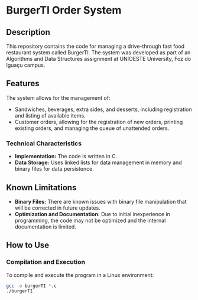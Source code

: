 # BurgerTI Order System

## Description
This repository contains the code for managing a drive-through fast food restaurant system called BurgerTI. The system was developed as part of an Algorithms and Data Structures assignment at UNIOESTE University, Foz do Iguaçu campus.

## Features
The system allows for the management of:
- Sandwiches, beverages, extra sides, and desserts, including registration and listing of available items.
- Customer orders, allowing for the registration of new orders, printing existing orders, and managing the queue of unattended orders.

### Technical Characteristics
- **Implementation:** The code is written in C.
- **Data Storage:** Uses linked lists for data management in memory and binary files for data persistence.

## Known Limitations
- **Binary Files:** There are known issues with binary file manipulation that will be corrected in future updates.
- **Optimization and Documentation:** Due to initial inexperience in programming, the code may not be optimized and the internal documentation is limited.

## How to Use
### Compilation and Execution
To compile and execute the program in a Linux environment:
```bash
gcc -o burgerTI *.c
./burgerTI
